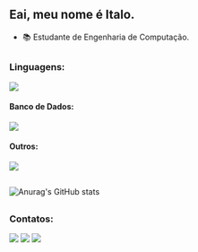 ## Eai, meu nome é Italo.

- 📚 Estudante de Engenharia de Computação.

##
### Linguagens:

<p align="left">
  <a href="https://skillicons.dev">
    <img src="https://skillicons.dev/icons?i=c,cs,java,kotlin,html,css,js,python,php" />
  </a>
</p>


#### Banco de Dados:

<p align="left">
  <a href="https://skillicons.dev">
    <img src="https://skillicons.dev/icons?i=mysql,sqlite" />
  </a>
</p>

#### Outros:

<p align="left">
  <a href="https://skillicons.dev">
    <img src="https://skillicons.dev/icons?i=unity,net,firebase,nodejs,react,postman" />
  </a>
</p>

 ##
 
![Anurag's GitHub stats](https://github-readme-stats.vercel.app/api?username=ItalloK&show_icons=true&theme=dark )

  ##

   ### Contatos:
<div> 
  <a href="https://www.linkedin.com/in/itallok/" target="_blank"><img src="https://img.shields.io/badge/-LinkedIn-%230077B5?style=for-the-badge&logo=linkedin&logoColor=white" target="_blank"></a>
  <a href = "mailto:itallokdev@gmail.com"><img src="https://img.shields.io/badge/-Gmail-%23333?style=for-the-badge&logo=gmail&logoColor=white" target="_blank"></a>
  <a href="https://instagram.com/_itallok" target="_blank"><img src="https://img.shields.io/badge/-Instagram-%23E4405F?style=for-the-badge&logo=instagram&logoColor=white" target="_blank"></a>
</div>
